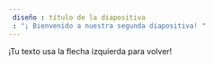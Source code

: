 ```yaml
---
 diseño : título de la diapositiva
 : "¡ Bienvenido a nuestra segunda diapositiva! "
---
```

¡Tu texto 
usa la flecha izquierda para volver!
